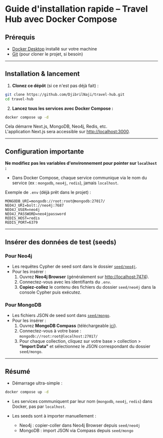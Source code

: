 # Guide d'installation rapide – Travel Hub avec Docker Compose

## Prérequis

- [Docker Desktop](https://www.docker.com/products/docker-desktop/) installé sur votre machine
- [Git](https://git-scm.com/) (pour cloner le projet, si besoin)

---

## Installation & lancement

1. **Clonez ce dépôt** (si ce n'est pas déjà fait) :

```bash
git clone https://github.com/DjibrilNaji/travel-hub.git
cd travel-hub
```

2. **Lancez tous les services avec Docker Compose :**

```bash
docker compose up -d
```

Cela démarre Next.js, MongoDB, Neo4j, Redis, etc.  
L'application Next.js sera accessible sur [http://localhost:3000](http://localhost:3000).

---

## Configuration importante

**Ne modifiez pas les variables d'environnement pour pointer sur `localhost` :**

- Dans Docker Compose, chaque service communique via le nom du service (ex : `mongodb`, `neo4j`, `redis`), jamais `localhost`.

Exemple de `.env` (déjà prêt dans le projet) :

```env
MONGODB_URI=mongodb://root:root@mongodb:27017/
NEO4J_URI=bolt://neo4j:7687
NEO4J_USER=neo4j
NEO4J_PASSWORD=neo4jpassword
REDIS_HOST=redis
REDIS_PORT=6379
```

---

## Insérer des données de test (seeds)

### Pour Neo4j

- Les requêtes Cypher de seed sont dans le dossier [`seed/neo4j`](./seed/neo4j).
- Pour les insérer :
  1. Ouvrez **Neo4j Browser** (généralement sur [http://localhost:7474](http://localhost:7474)).
  2. Connectez-vous avec les identifiants du `.env`.
  3. **Copiez-collez** le contenu des fichiers du dossier `seed/neo4j` dans la console Cypher puis exécutez.

### Pour MongoDB

- Les fichiers JSON de seed sont dans [`seed/mongo`](./seed/mongo).
- Pour les insérer :
  1. Ouvrez **MongoDB Compass** (téléchargeable [ici](https://www.mongodb.com/try/download/compass)).
  2. Connectez-vous à votre base : `mongodb://root:root@localhost:27017/`
  3. Pour chaque collection, cliquez sur votre base > collection > **"Import Data"** et sélectionnez le JSON correspondant du dossier `seed/mongo`.

---

## Résumé

- Démarrage ultra-simple :

```bash
docker compose up -d
```

- Les services communiquent par leur nom (`mongodb`, `neo4j`, `redis`) dans Docker, pas par `localhost`.

- Les seeds sont à importer manuellement :
  - Neo4j : copier-coller dans Neo4j Browser depuis `seed/neo4j`
  - MongoDB : import JSON via Compass depuis `seed/mongo`
